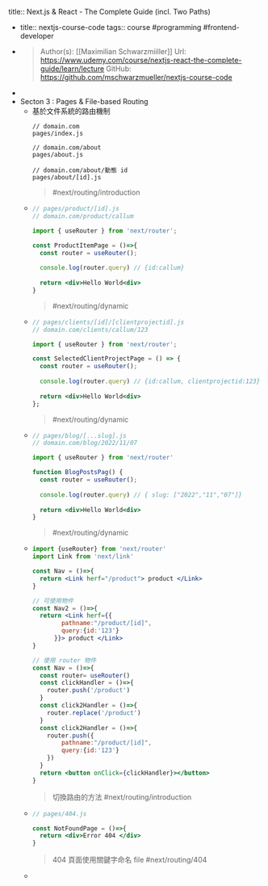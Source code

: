 title:: Next.js & React - The Complete Guide (incl. Two Paths)

- title:: nextjs-course-code
  tags:: course #programming #frontend-developer
- >Author(s): [[Maximilian Schwarzmiiller]]
  Url: https://www.udemy.com/course/nextjs-react-the-complete-guide/learn/lecture
  GitHub: https://github.com/mschwarzmueller/nextjs-course-code
-
- Secton 3 : Pages & File-based Routing
	- 基於文件系統的路由機制
	  ```
	  // domain.com
	  pages/index.js
	  
	  // domain.com/about
	  pages/about.js
	  
	  // domain.com/about/動態 id
	  pages/about/[id].js
	  ```
	  > #next/routing/introduction
	- ```jsx
	  // pages/product/[id].js
	  // domain.com/product/callum
	  
	  import { useRouter } from 'next/router';
	  
	  const ProductItemPage = ()=>{
	    const router = useRouter();
	    
	    console.log(router.query) // {id:callum}
	    
	    return <div>Hello World<div>
	  }
	  ```
	  >#next/routing/dynamic
	- ```jsx
	  // pages/clients/[id]/[clientprojectid].js
	  // domain.com/clients/callum/123
	  
	  import { useRouter } from 'next/router';
	  
	  const SelectedClientProjectPage = () => {
	    const router = useRouter();
	    
	    console.log(router.query) // {id:callum, clientprojectid:123}
	    
	    return <div>Hello World<div>
	  };
	  ```
	  >#next/routing/dynamic
	- ```jsx
	  // pages/blog/[...slug].js
	  // domain.com/blog/2022/11/07
	  
	  import { useRouter } from 'next/router'
	  
	  function BlogPostsPag() {
	    const router = useRouter();
	    
	    console.log(router.query) // { slug: ["2022","11","07"]}
	    
	    return <div>Hello World<div>
	  }
	  ```
	  > #next/routing/dynamic
	- ```jsx
	  import {useRouter} from 'next/router'
	  import Link from 'next/link'
	  
	  const Nav = ()=>{
	  	return <Link herf="/product"> product </Link> 
	  }
	  
	  // 可使用物件
	  const Nav2 = ()=>{
	  	return <Link herf={{
	          pathname:"/product/[id]",
	          query:{id:'123'}
	        }}> product </Link> 
	  }
	  
	  // 使用 router 物件
	  const Nav = ()=>{
	    const router= useRouter()
	    const clickHandler = ()=>{
	      router.push('/product')
	    }
	    const click2Handler = ()=>{
	      router.replace('/product')
	    }
	    const click2Handler = ()=>{
	      router.push({
	          pathname:"/product/[id]",
	          query:{id:'123'}
	      })
	    }
	    return <button onClick={clickHandler}></button>
	  }
	  ```
	  >  切換路由的方法
	  #next/routing/introduction
	- ```jsx
	  // pages/404.js
	  
	  const NotFoundPage = ()=>{
	    return <div>Error 404 </div>
	  }
	  ```
	  > 404 頁面使用關鍵字命名 file
	  #next/routing/404
	-
